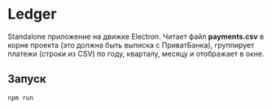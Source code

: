 # Ledger

Standalone приложение на движке Electron. Читает файл **payments.csv** в корне проекта (это должна быть выписка с ПриватБанка), группирует платежи (строки из CSV) по году, кварталу, месяцу и отображает в окне.

## Запуск

``` bash
npm run
```
